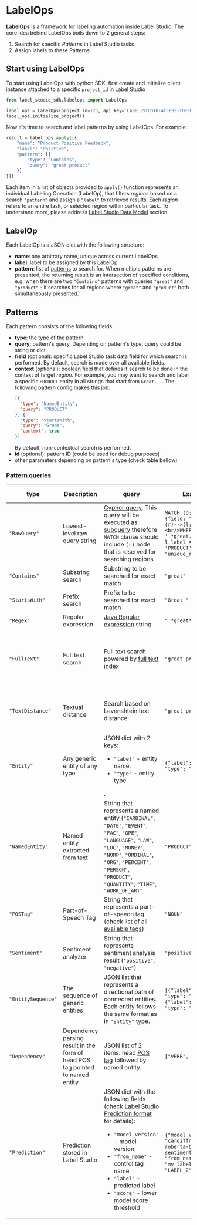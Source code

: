 # LabelOps

**LabelOps** is a framework for labeling automation inside Label Studio. The core idea behind LabelOps boils down to 2 general steps:

1. Search for specific _Patterns_ in Label Studio tasks
2. Assign labels to these Patterns

## Start using LabelOps

To start using LabelOps with python SDK, first create and initialize client instance attached to a specific `project_id` in Label Studio

```python
from label_studio_sdk.labelops import LabelOps

label_ops = LabelOps(project_id=123, api_key='LABEL-STUDIO-ACCESS-TOKEN')
label_ops.initialize_project()
```

Now it's time to search and label patterns by using LabelOps. For example:

```python
result = label_ops.apply([{
    "name": "Product Positive Feedback",
    "label": "Positive",
    "pattern": [{
        "type": "Contains",
        "query": "great product"
    }]
}])
```

Each item in a list of objects provided to `apply()` function represents an individual Labeling Operation (LabelOp),
that filters _regions_ based on a search `"pattern"` and assign a `"label"` to retrieved results. Each _region_ refers to an entire task, or selected region within particular task. To understand more, please address [Label Studio Data Model]() section.

## LabelOp

Each LabelOp is a JSON dict with the following structure:

- **name**: any arbitrary name, unique across current LabelOps
- **label**: label to be assigned by this LabelOp
- **pattern**: list of [patterns](#patterns) to search for. When multiple patterns are presented, the returning result is an intersection of specified conditions, e.g. when there are two `"Contains"` patterns with queries `"great"` and `"product"` - it searches for all regions where `"great"` and `"product"` both simultaneously presented.

## Patterns

Each pattern consists of the following fields:

- **type**: the type of the pattern
- **query**: pattern's query. Depending on pattern's type, query could be string or dict
- **field** (optional): specific Label Studio task data field for which search is performed. By default, search is made over all available fields.
- **context** (optional): boolean field that defines if search to be done in the context of target _region_. For example, you may want to search and label a specific `PRODUCT` entity in all strings that start from `Great...`. The following pattern config makes this job:
    ```json
    [{
      "type": "NamedEntity",
      "query": "PRODUCT"
    }, {
      "type": "StartsWith",
      "query": "Great",
      "context": true
    }]
    ```
    By default, non-contextual search is performed. 
- **id** (optional): pattern ID (could be used for debug purposes)
- other parameters depending on pattern's type (check table bellow)

### Pattern queries

| type               | Description                                                                   | query                                                                                                                                                                                                                                                                                                                                            | Example                                                                                                                                | Additional parameters                                                              |
|--------------------|-------------------------------------------------------------------------------|--------------------------------------------------------------------------------------------------------------------------------------------------------------------------------------------------------------------------------------------------------------------------------------------------------------------------------------------------|----------------------------------------------------------------------------------------------------------------------------------------|------------------------------------------------------------------------------------|
| `"RawQuery"`       | Lowest-level raw query string                                                 | [Cypher query](https://neo4j.com/developer/cypher/). This query will be executed as [subquery](https://neo4j.com/docs/cypher-manual/current/clauses/call-subquery/) therefore `MATCH` clause should include `(r)` node that is reserved for searching regions                                                                                    | `MATCH (d:Data {field: "text"})-->(r)-->(l:Label) <br/>WHERE d.data =~ '.*great.*' AND l.label = 'PRODUCT'<br/>RETURN "unique_result"` ||
| `"Contains"`       | Substring search                                                              | Substring to be searched for exact match                                                                                                                                                                                                                                                                                                         | `"great"`                                                                                                                              ||
| `"StartsWith"`     | Prefix search                                                                 | Prefix to be searched for exact match                                                                                                                                                                                                                                                                                                            | `"Great "`                                                                                                                             ||
| `"Regex"`          | Regular expression                                                            | [Java Regular expression](https://docs.oracle.com/en/java/javase/11/docs/api/java.base/java/util/regex/Pattern.html) string                                                                                                                                                                                                                      | `".*great*"`                                                                                                                           ||
| `"FullText"`       | Full text search                                                              | Full text search powered by [full text index](https://neo4j.com/docs/cypher-manual/current/indexes-for-full-text-search/)                                                                                                                                                                                                                        | `"great product"`                                                                                                                      | `"threshold"` (optional) - determines minimal threshold value for retrieved scores |
| `"TextDistance"`   | Textual distance                                                              | Search based on Levenshtein text distance                                                                                                                                                                                                                                                                                                        | `"great product"`                                                                                                                      | `"threshold"` - determines maximal char distance                                   |
| `"Entity"`         | Any generic entity of any type                                                | JSON dict with 2 keys: <ul><li>`"label"` - entity name.<li>`"type"` - entity type</ul>.                                                                                                                                                                                                                                                          | `{"label": "PRODUCT", "type": "ner"}`                                                                                                  ||
| `"NamedEntity"`    | Named entity extracted from text                                              | String that represents a named entity (`"CARDINAL"`, `"DATE"`, `"EVENT"`, `"FAC"`, `"GPE"`, `"LANGUAGE"`, `"LAW"`, `"LOC"`, `"MONEY"`, `"NORP"`, `"ORDINAL"`, `"ORG"`, `"PERCENT"`, `"PERSON"`, `"PRODUCT"`, `"QUANTITY"`, `"TIME"`, `"WORK_OF_ART"`                                                                                             | `"PRODUCT"`                                                                                                                            ||
| `"POSTag"`         | Part-of-Speech Tag                                                            | String that represents a part-of-speech tag ([check list of all available tags](https://spacy.io/usage/linguistic-features#pos-tagging))                                                                                                                                                                                                         | `"NOUN"`                                                                                                                               ||
| `"Sentiment"`      | Sentiment analyzer                                                            | String that represents sentiment analysis result (`"positive"`, `"negative"`)                                                                                                                                                                                                                                                                    | `"positive"`                                                                                                                           ||
| `"EntitySequence"` | The sequence of generic entities                                              | JSON list that represents a directional path of connected entities. Each entity follows the same format as in `"Entity"` type.                                                                                                                                                                                                                   | `[{"label": "VERB", "type": "head"}, {"label": "PRODUCT", "type": "ner"}] `                                                            ||
| `"Dependency"`     | Dependency parsing result in the form of head POS tag pointed to named entity | JSON list of 2 items: head [POS tag](https://spacy.io/usage/linguistic-features#pos-tagging) followed by named entity.                                                                                                                                                                                                                           | `["VERB", "PRODUCT"]`                                                                                                                  ||
| `"Prediction"`     | Prediction stored in Label Studio                                             | JSON dict with the following fields (check [Label Studio Prediction format](https://labelstud.io/guide/export.html#Label-Studio-JSON-format-of-annotated-tasks) for details):  <ul><li>`"model_version"` - model version.<li>`"from_name"` - control tag name <li> `"label"` - predicted label <li> `"score"` - lower model score threshold</ul> | `{"model_version": "cardiffnlp/twitter-roberta-base-sentiment", "from_name": "my_label", "label": "LABEL_2"}} `                        ||
